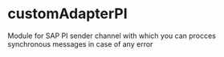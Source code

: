 # customAdapterPI
Module for SAP PI sender channel with which you can procces synchronous messages in case of any error
